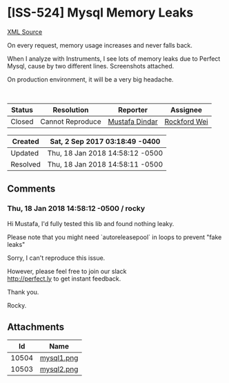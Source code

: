 # [ISS-524] Mysql Memory Leaks

[XML Source](./xml/ISS-524.xml)
<p><p>On every request, memory usage increases and never falls back.</p>

<p>When I analyze with Instruments, I see lots of memory leaks due to Perfect Mysql, cause by two different lines. Screenshots attached.</p>

<p>On production environment, it will be a very big headache. </p>

<p> </p></p>





Status|Resolution|Reporter|Assignee
------|----------|--------|--------
Closed|Cannot Reproduce|[Mustafa Dindar](dindarm)|[Rockford Wei]($rocky)





Created|Sat, 2 Sep 2017 03:18:49 -0400
-------|--------------
Updated|Thu, 18 Jan 2018 14:58:12 -0500
Resolved|Thu, 18 Jan 2018 14:58:11 -0500


## Comments




### Thu, 18 Jan 2018 14:58:12 -0500 / rocky 

<p><p>Hi Mustafa, I'd fully tested this lib and found nothing leaky.</p>


<p>Please note that you might need `autoreleasepool` in loops to prevent "fake leaks"</p>

<p>Sorry, I can't reproduce this issue.</p>

<p>However, please feel free to join our slack <br/>
<a href="http://perfect.ly/" class="external-link" rel="nofollow">http://perfect.ly</a> to get instant feedback.</p>



<p>Thank you.</p>

<p>Rocky.</p></p>

## Attachments





Id|Name
------|------------
10504|[mysql1.png](attachment/10504/mysql1.png)
10503|[mysql2.png](attachment/10503/mysql2.png)

